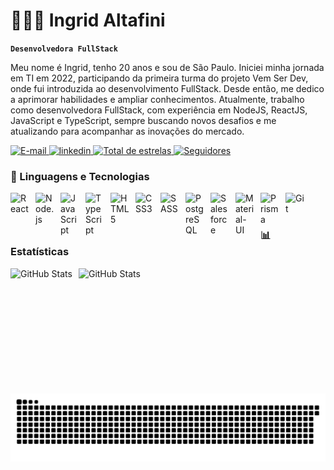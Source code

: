 # 👩🏻‍💻 Ingrid Altafini

**`Desenvolvedora FullStack`**

Meu nome é Ingrid, tenho 20 anos e sou de São Paulo. Iniciei minha jornada em TI em 2022, participando da primeira turma do projeto Vem Ser Dev, onde fui introduzida ao desenvolvimento FullStack. Desde então, me dedico a aprimorar habilidades e ampliar conhecimentos. Atualmente, trabalho como desenvolvedora FullStack, com experiência em NodeJS, ReactJS, JavaScript e TypeScript, sempre buscando novos desafios e me atualizando para acompanhar as inovações do mercado.

<p align="left">
  <a href="mailto:ingridaltafini225@gmail.com">
        <img 
            alt="E-mail" 
            title="Envie um e-mail" 
            src="https://img.shields.io/badge/E--mail-D14836?style=for-the-badge&logo=gmail&logoColor=white"
        />
    </a>
    <a href="https://www.linkedin.com/in/ingrid-isabela-altafini/">
        <img 
            alt="linkedin" 
            title="Conecte-se no LinkedIn" 
            src="https://img.shields.io/badge/LinkedIn-0077B5?style=for-the-badge&logo=linkedin&logoColor=white"
        />
    </a>
    <a href="https://github.com/IngridAltafini?tab=repositories&sort=stargazers">
        <img 
            alt="Total de estrelas" 
            title="Total de estrelas GitHub" 
            src="https://custom-icon-badges.demolab.com/github/stars/IngridAltafini?color=55960c&style=for-the-badge&labelColor=488207&logo=star&label=estrelas"
        />
    </a>
    <a href="https://github.com/IngridAltafini?tab=followers">
        <img 
            alt="Seguidores" 
            title="Me siga no GitHub" 
            src="https://custom-icon-badges.demolab.com/github/followers/IngridAltafini?color=236ad3&labelColor=1155ba&style=for-the-badge&logo=github&label=Seguidores&logoColor=white"
        />
    </a>
</p>

### 🤖 Linguagens e Tecnologias

<img 
    align="left" 
    alt="React"
    title="React" 
    width="30px" 
    style="padding-right: 10px;" 
    src="https://cdn.jsdelivr.net/gh/devicons/devicon@latest/icons/react/react-original.svg" 
/>
<img 
    align="left" 
    alt="Node.js"
    title="Node.js" 
    width="30px" 
    style="padding-right: 10px;" 
    src="https://cdn.jsdelivr.net/gh/devicons/devicon@latest/icons/nodejs/nodejs-original-wordmark.svg" 
/>
<img 
    align="left" 
    alt="JavaScript"
    title="JavaScript" 
    width="30px" 
    style="padding-right: 10px;" 
    src="https://cdn.jsdelivr.net/gh/devicons/devicon@latest/icons/javascript/javascript-plain.svg" 
/>
<img 
    align="left" 
    alt="TypeScript"
    title="TypeScript" 
    width="30px" 
    style="padding-right: 10px;" 
    src="https://cdn.jsdelivr.net/gh/devicons/devicon@latest/icons/typescript/typescript-plain.svg" 
/>
<img 
    align="left" 
    alt="HTML5"
    title="HTML5" 
    width="30px" 
    style="padding-right: 10px;" 
    src="https://cdn.jsdelivr.net/gh/devicons/devicon@latest/icons/html5/html5-original.svg" 
/>
<img 
    align="left" 
    alt="CSS3"
    title="CSS3" 
    width="30px" 
    style="padding-right: 10px;" 
    src="https://cdn.jsdelivr.net/gh/devicons/devicon@latest/icons/css3/css3-original.svg" 
/>
<img 
    align="left" 
    alt="SASS"
    title="SASS" 
    width="30px" 
    style="padding-right: 10px;" 
    src="https://cdn.jsdelivr.net/gh/devicons/devicon@latest/icons/sass/sass-original.svg" 
/>
<img 
    align="left" 
    alt="PostgreSQL"
    title="PostgreSQL" 
    width="30px" 
    style="padding-right: 10px;" 
    src="https://cdn.jsdelivr.net/gh/devicons/devicon/icons/postgresql/postgresql-original.svg" 
/>
<img 
    align="left" 
    alt="Salesforce"
    title="Salesforce" 
    width="30px" 
    style="padding-right: 10px;" 
    src="https://cdn.jsdelivr.net/gh/devicons/devicon@latest/icons/salesforce/salesforce-original.svg" 
/>
<img 
    align="left" 
    alt="Material-UI"
    title="Material-UI" 
    width="30px" 
    style="padding-right: 10px;" 
    src="https://cdn.jsdelivr.net/gh/devicons/devicon@latest/icons/materialui/materialui-original.svg" 
/>
<img 
    align="left" 
    alt="Prisma"
    title="Prisma" 
    width="30px" 
    style="padding-right: 10px;" 
    src="https://cdn.jsdelivr.net/gh/devicons/devicon@latest/icons/prisma/prisma-original.svg" 
/>
<img 
    align="left" 
    alt="Git"
    title="Git" 
    width="30px" 
    style="padding-right: 10px;" 
    src="https://cdn.jsdelivr.net/gh/devicons/devicon@latest/icons/git/git-original.svg" 
/>

<br/>
<br/>

### 📊 Estatísticas

<p>
  <img 
    align="left" 
    alt="GitHub Stats" 
    height="200" 
    style="padding-right: 10px;" 
    src="https://github-readme-stats.vercel.app/api?username=IngridAltafini&show_icons=true&theme=omni&include_all_commits=true&locale=pt-br" 
  />

<img 
      align="left" 
      alt="GitHub Stats" 
      height="200" 
      src="https://github-readme-stats.vercel.app/api/top-langs/?username=IngridAltafini&theme=omni&layout=compact&custom_title=Tecnologias&langs_count=9" 
  />

</p>

<picture align="left">
  <source media="(prefers-color-scheme: dark)" srcset="https://raw.githubusercontent.com/IngridAltafini/IngridAltafini/output/github-contribution-grid-snake-dark.svg">
  <source media="(prefers-color-scheme: light)" srcset="https://raw.githubusercontent.com/IngridAltafini/IngridAltafini/output/github-contribution-grid-snake-dark.svg">
  <img align="left" alt="github contribution grid snake animation" src="https://raw.githubusercontent.com/IngridAltafini/IngridAltafini/output/github-contribution-grid-snake.svg">
</picture>
